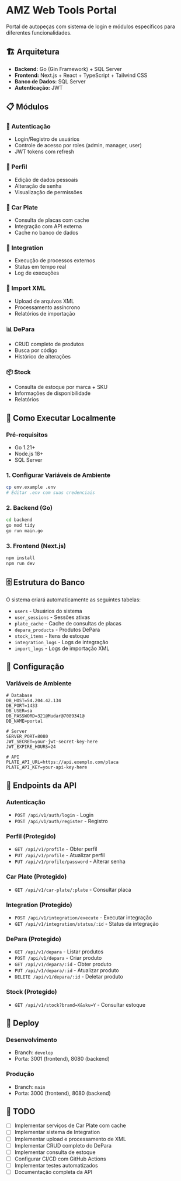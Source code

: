 # AMZ Web Tools Portal

Portal de autopeças com sistema de login e módulos específicos para diferentes funcionalidades.

## 🏗️ Arquitetura

- **Backend:** Go (Gin Framework) + SQL Server
- **Frontend:** Next.js + React + TypeScript + Tailwind CSS
- **Banco de Dados:** SQL Server
- **Autenticação:** JWT

## 📋 Módulos

### 🔐 Autenticação
- Login/Registro de usuários
- Controle de acesso por roles (admin, manager, user)
- JWT tokens com refresh

### 👤 Perfil
- Edição de dados pessoais
- Alteração de senha
- Visualização de permissões

### 🚗 Car Plate
- Consulta de placas com cache
- Integração com API externa
- Cache no banco de dados

### 🔗 Integration
- Execução de processos externos
- Status em tempo real
- Log de execuções

### 📄 Import XML
- Upload de arquivos XML
- Processamento assíncrono
- Relatórios de importação

### 📊 DePara
- CRUD completo de produtos
- Busca por código
- Histórico de alterações

### 📦 Stock
- Consulta de estoque por marca + SKU
- Informações de disponibilidade
- Relatórios

## 🚀 Como Executar Localmente

### Pré-requisitos
- Go 1.21+
- Node.js 18+
- SQL Server

### 1. Configurar Variáveis de Ambiente
```bash
cp env.example .env
# Editar .env com suas credenciais
```

### 2. Backend (Go)
```bash
cd backend
go mod tidy
go run main.go
```

### 3. Frontend (Next.js)
```bash
npm install
npm run dev
```

## 🗄️ Estrutura do Banco

O sistema criará automaticamente as seguintes tabelas:
- `users` - Usuários do sistema
- `user_sessions` - Sessões ativas
- `plate_cache` - Cache de consultas de placas
- `depara_products` - Produtos DePara
- `stock_items` - Itens de estoque
- `integration_logs` - Logs de integração
- `import_logs` - Logs de importação XML

## 🔧 Configuração

### Variáveis de Ambiente

```env
# Database
DB_HOST=54.204.42.134
DB_PORT=1433
DB_USER=sa
DB_PASSWORD=321@Mudar@7089341@
DB_NAME=portal

# Server
SERVER_PORT=8080
JWT_SECRET=your-jwt-secret-key-here
JWT_EXPIRE_HOURS=24

# API
PLATE_API_URL=https://api.exemplo.com/placa
PLATE_API_KEY=your-api-key-here
```

## 📱 Endpoints da API

### Autenticação
- `POST /api/v1/auth/login` - Login
- `POST /api/v1/auth/register` - Registro

### Perfil (Protegido)
- `GET /api/v1/profile` - Obter perfil
- `PUT /api/v1/profile` - Atualizar perfil
- `PUT /api/v1/profile/password` - Alterar senha

### Car Plate (Protegido)
- `GET /api/v1/car-plate/:plate` - Consultar placa

### Integration (Protegido)
- `POST /api/v1/integration/execute` - Executar integração
- `GET /api/v1/integration/status/:id` - Status da integração

### DePara (Protegido)
- `GET /api/v1/depara` - Listar produtos
- `POST /api/v1/depara` - Criar produto
- `GET /api/v1/depara/:id` - Obter produto
- `PUT /api/v1/depara/:id` - Atualizar produto
- `DELETE /api/v1/depara/:id` - Deletar produto

### Stock (Protegido)
- `GET /api/v1/stock?brand=X&sku=Y` - Consultar estoque

## 🚀 Deploy

### Desenvolvimento
- Branch: `develop`
- Porta: 3001 (frontend), 8080 (backend)

### Produção
- Branch: `main`
- Porta: 3000 (frontend), 8080 (backend)

## 📝 TODO

- [ ] Implementar serviços de Car Plate com cache
- [ ] Implementar sistema de Integration
- [ ] Implementar upload e processamento de XML
- [ ] Implementar CRUD completo do DePara
- [ ] Implementar consulta de estoque
- [ ] Configurar CI/CD com GitHub Actions
- [ ] Implementar testes automatizados
- [ ] Documentação completa da API
